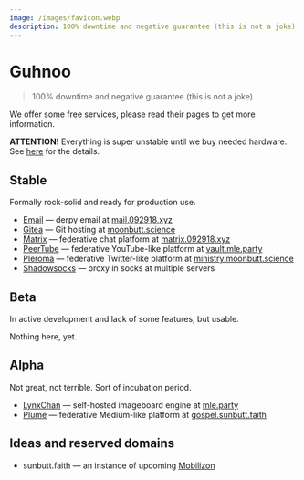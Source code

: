 ```yaml
---
image: /images/favicon.webp
description: 100% downtime and negative guarantee (this is not a joke).
---
```


# Guhnoo

> 100% downtime and negative guarantee (this is not a joke).

We offer some free services, please read their pages to get more information.

**ATTENTION!** Everything is super unstable until we buy needed hardware. See [here](/donate/#crowdfunding) for the details.

## Stable

Formally rock-solid and ready for production use.

- [Email](/how/email.md) — derpy email at [mail.092918.xyz](https://mail.092918.xyz)
- [Gitea](/how/gitea.md) — Git hosting at [moonbutt.science](https://moonbutt.science)
- [Matrix](/how/matrix.md) — federative chat platform at [matrix.092918.xyz](https://matrix.092918.xyz)
- [PeerTube](/how/peertube.md) — federative YouTube-like platform at [vault.mle.party](https://vault.mle.party)
- [Pleroma](/how/pleroma.md) — federative Twitter-like platform at [ministry.moonbutt.science](https://ministry.moonbutt.science)
- [Shadowsocks](/how/shadowsocks.md) — proxy in socks at multiple servers

## Beta

In active development and lack of some features, but usable.

Nothing here, yet.

## Alpha

Not great, not terrible. Sort of incubation period.

- [LynxChan](/how/lynxchan.md) — self-hosted imageboard engine at [mle.party](https://mle.party)
- [Plume](/how/plume.md) — federative Medium-like platform at [gospel.sunbutt.faith](https://gospel.sunbutt.faith)

## Ideas and reserved domains

- sunbutt.faith — an instance of upcoming [Mobilizon](https://joinmobilizon.org)
